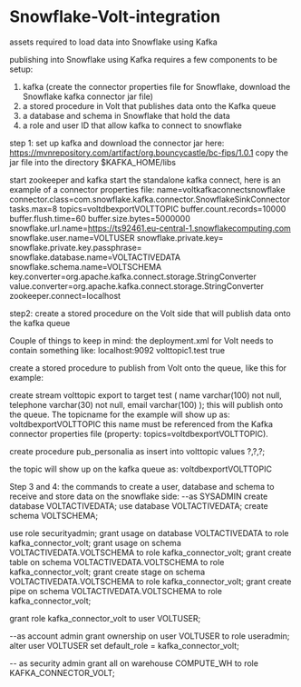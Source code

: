 # Snowflake-Volt-integration
assets required to load data into Snowflake using Kafka

publishing into Snowflake using Kafka requires a few components to be setup:
1. kafka (create the connector properties file for Snowflake, download the Snowflake kafka connector jar file)
2. a stored procedure in Volt that publishes data onto the Kafka queue
3. a database and schema in Snowflake that hold the data
4. a role and user ID that allow kafka to connect to snowflake


step 1:
set up kafka and download the connector jar here: https://mvnrepository.com/artifact/org.bouncycastle/bc-fips/1.0.1
copy the jar file into the directory $KAFKA_HOME/libs

start zookeeper and kafka
start the standalone kafka connect, here is an example of a connector properties file:
name=voltkafkaconnectsnowflake
connector.class=com.snowflake.kafka.connector.SnowflakeSinkConnector
tasks.max=8
topics=voltdbexportVOLTTOPIC
buffer.count.records=10000
buffer.flush.time=60
buffer.size.bytes=5000000
snowflake.url.name=https://ts92461.eu-central-1.snowflakecomputing.com
snowflake.user.name=VOLTUSER
snowflake.private.key=<your key goes here>
snowflake.private.key.passphrase=<your passphrase goes here>
snowflake.database.name=VOLTACTIVEDATA
snowflake.schema.name=VOLTSCHEMA
key.converter=org.apache.kafka.connect.storage.StringConverter
value.converter=org.apache.kafka.connect.storage.StringConverter
zookeeper.connect=localhost


step2:
create a stored procedure on the Volt side that will publish data onto the kafka queue

Couple of things to keep in mind:
the deployment.xml for Volt needs to contain something like:
   <export>
        <configuration target="test" enabled="true" type="kafka">
            <property name="bootstrap.servers">localhost:9092</property>
            <property name="topic.key">volttopic1.test</property>
            <property name="skipinternals">true</property>
        </configuration>
    </export>

create a stored procedure to publish from Volt onto the queue, like this for example:

create stream volttopic export to target test (
  name varchar(100) not null,
  telephone varchar(30) not null,
  email varchar(100)
);
this will publish onto the queue. The topicname for the example will show up as: voltdbexportVOLTTOPIC
this name must be referenced from the Kafka connector properties file (property: topics=voltdbexportVOLTTOPIC).


create procedure pub_personalia as insert into volttopic values ?,?,?;



the topic will show up on the kafka queue as: voltdbexportVOLTTOPIC

Step 3 and 4:
the commands to create a user, database and schema to receive and store data on the snowflake side:
--as SYSADMIN
create database VOLTACTIVEDATA;
use database VOLTACTIVEDATA;
create schema VOLTSCHEMA;

use role securityadmin;
grant usage on database VOLTACTIVEDATA to role kafka_connector_volt;
grant usage on schema VOLTACTIVEDATA.VOLTSCHEMA to role kafka_connector_volt;
grant create table on schema VOLTACTIVEDATA.VOLTSCHEMA to role kafka_connector_volt;
grant create stage on schema VOLTACTIVEDATA.VOLTSCHEMA to role kafka_connector_volt;
grant create pipe on schema VOLTACTIVEDATA.VOLTSCHEMA to role kafka_connector_volt;


grant role kafka_connector_volt to user VOLTUSER;

--as account admin
grant ownership on user VOLTUSER to role useradmin;
alter user VOLTUSER set default_role = kafka_connector_volt;

-- as security admin
grant all on warehouse COMPUTE_WH to role KAFKA_CONNECTOR_VOLT;
